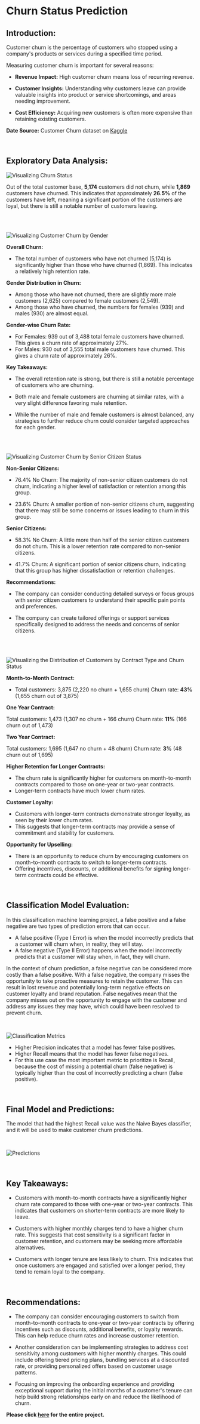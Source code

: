 # Churn Status Prediction

## Introduction:
Customer churn is the percentage of customers who stopped using a company's products or services during a specified time period.

Measuring customer churn is important for several reasons:

- **Revenue Impact:** High customer churn means loss of recurring revenue.

- **Customer Insights:** Understanding why customers leave can provide valuable insights into product or service shortcomings, and areas needing improvement.

- **Cost Efficiency:** Acquiring new customers is often more expensive than retaining existing customers.

**Date Source:** Customer Churn dataset on [Kaggle](https://www.kaggle.com/datasets/blastchar/telco-customer-churn) 

<br>

## Exploratory Data Analysis:

![Visualizing Churn Status](/images/1.png)

Out of the total customer base, **5,174** customers did not churn, while **1,869** customers have churned. This indicates that approximately **26.5%** of the customers have left, meaning a significant portion of the customers are loyal, but there is still a notable number of customers leaving.

<br><br>

![Visualizing Customer Churn by Gender](/images/2.png)

**Overall Churn:**

- The total number of customers who have not churned (5,174) is significantly higher than those who have churned (1,869). This indicates a relatively high retention rate.

**Gender Distribution in Churn:**

- Among those who have not churned, there are slightly more male customers (2,625) compared to female customers (2,549).
- Among those who have churned, the numbers for females (939) and males (930) are almost equal.

**Gender-wise Churn Rate:**

- For Females: 939 out of 3,488 total female customers have churned. This gives a churn rate of approximately 27%.
- For Males: 930 out of 3,555 total male customers have churned. This gives a churn rate of approximately 26%.

**Key Takeaways:**

- The overall retention rate is strong, but there is still a notable percentage of customers who are churning.

- Both male and female customers are churning at similar rates, with a very slight difference favoring male retention.

- While the number of male and female customers is almost balanced, any strategies to further reduce churn could consider targeted approaches for each gender.

<br><br>

![Visualizing Customer Churn by Senior Citizen Status](/images/3.png)

**Non-Senior Citizens:**

- 76.4% No Churn: The majority of non-senior citizen customers do not churn, indicating a higher level of satisfaction or retention among this group.

- 23.6% Churn: A smaller portion of non-senior citizens churn, suggesting that there may still be some concerns or issues leading to churn in this group.

**Senior Citizens:**

- 58.3% No Churn: A little more than half of the senior citizen customers do not churn. This is a lower retention rate compared to non-senior citizens.

- 41.7% Churn: A significant portion of senior citizens churn, indicating that this group has higher dissatisfaction or retention challenges.

**Recommendations:**

- The company can consider conducting detailed surveys or focus groups with senior citizen customers to understand their specific pain points and preferences.

- The company can create tailored offerings or support services specifically designed to address the needs and concerns of senior citizens.

<br><br>

![Visualizing the Distribution of Customers by Contract Type and Churn Status](/images/4.png)

**Month-to-Month Contract:**

- Total customers: 3,875 (2,220 no churn + 1,655 churn)
Churn rate: **43%** (1,655 churn out of 3,875)

**One Year Contract:**

Total customers: 1,473 (1,307 no churn + 166 churn)
Churn rate: **11%** (166 churn out of 1,473)

**Two Year Contract:**

Total customers: 1,695 (1,647 no churn + 48 churn)
Churn rate: **3%** (48 churn out of 1,695)

**Higher Retention for Longer Contracts:**

- The churn rate is significantly higher for customers on month-to-month contracts compared to those on one-year or two-year contracts.
- Longer-term contracts have much lower churn rates.

**Customer Loyalty:**

- Customers with longer-term contracts demonstrate stronger loyalty, as seen by their lower churn rates.
- This suggests that longer-term contracts may provide a sense of commitment and stability for customers.

**Opportunity for Upselling:**

- There is an opportunity to reduce churn by encouraging customers on month-to-month contracts to switch to longer-term contracts.
- Offering incentives, discounts, or additional benefits for signing longer-term contracts could be effective.

<br>

## Classification Model Evaluation:

In this classification machine learning project, a false positive and a false negative are two types of prediction errors that can occur.

- A false positive (Type I Error) is when the model incorrectly predicts that a customer will churn when, in reality, they will stay.
- A false negative (Type II Error) happens when the model incorrectly predicts that a customer will stay when, in fact, they will churn.

In the context of churn prediction, a false negative can be considered more costly than a false positive. With a false negative, the company misses the opportunity to take proactive measures to retain the customer. This can result in lost revenue and potentially long-term negative effects on customer loyalty and brand reputation. False negatives mean that the company misses out on the opportunity to engage with the customer and address any issues they may have, which could have been resolved to prevent churn.

<br>

![Classification Metrics](/images/5.png)

- Higher Precision indicates that a model has fewer false positives.
- Higher Recall means that the model has fewer false negatives.
- For this use case the most important metric to prioritize is Recall, because the cost of missing a potential churn (false negative) is typically higher than the cost of incorrectly predicting a churn (false positive).

<br>

## Final Model and Predictions:
The model that had the highest Recall value was the Naive Bayes classifier, and it will be used to make customer churn predictions.

<br>

![Predictions](/images/6.png)

<br>

## Key Takeaways:

- Customers with month-to-month contracts have a significantly higher churn rate compared to those with one-year or two-year contracts. This indicates that customers on shorter-term contracts are more likely to leave.

- Customers with higher monthly charges tend to have a higher churn rate. This suggests that cost sensitivity is a significant factor in customer retention, and customers may be seeking more affordable alternatives.

- Customers with longer tenure are less likely to churn. This indicates that once customers are engaged and satisfied over a longer period, they tend to remain loyal to the company.

<br>

## Recommendations:

- The company can consider encouraging customers to switch from month-to-month contracts to one-year or two-year contracts by offering incentives such as discounts, additional benefits, or loyalty rewards. This can help reduce churn rates and increase customer retention.

- Another consideration can be implementing strategies to address cost sensitivity among customers with higher monthly charges. This could include offering tiered pricing plans, bundling services at a discounted rate, or providing personalized offers based on customer usage patterns.

- Focusing on improving the onboarding experience and providing exceptional support during the initial months of a customer's tenure can help build strong relationships early on and reduce the likelihood of churn.


**Please click [here](https://github.com/eric5412/Churn-Status-Prediction/blob/main/customer%20churn%20project.ipynb) for the entire project.**

<br><br>
<br><br>
